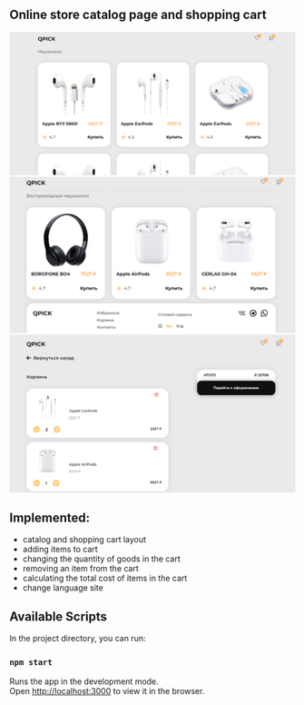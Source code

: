 
## Online store catalog page and shopping cart

![image](public/1.png)
![image](public/2.png)
![image](public/3.png)


## Implemented:
- catalog and shopping cart layout
- adding items to cart
- changing the quantity of goods in the cart
- removing an item from the cart
- calculating the total cost of items in the cart
- change language site


## Available Scripts

In the project directory, you can run:

### `npm start`

Runs the app in the development mode.\
Open [http://localhost:3000](http://localhost:3000) to view it in the browser.

